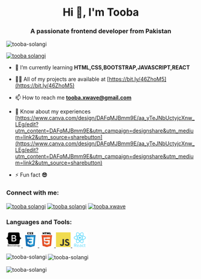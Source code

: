 <h1 align="center">Hi 👋, I'm Tooba</h1>
<h3 align="center">A passionate frontend developer from Pakistan</h3>

<p align="left"> <img src="https://komarev.com/ghpvc/?username=tooba-solangi&label=Profile%20views&color=0e75b6&style=flat" alt="tooba-solangi" /> </p>

<p align="left"> <a href="https://twitter.com/tooba solangi" target="blank"><img src="https://img.shields.io/twitter/follow/tooba solangi?logo=twitter&style=for-the-badge" alt="tooba solangi" /></a> </p>

- 🌱 I’m currently learning **HTML,CSS,BOOTSTRAP,JAVASCRIPT,REACT**

- 👨‍💻 All of my projects are available at [https://bit.ly/46ZhoM5](https://bit.ly/46ZhoM5)

- 📫 How to reach me **tooba.xwave@gmail.com**

- 📄 Know about my experiences [https://www.canva.com/design/DAFqMJBmm9E/aa_yTeJNbUctyjcXnw_LEg/edit?utm_content=DAFqMJBmm9E&utm_campaign=designshare&utm_medium=link2&utm_source=sharebutton](https://www.canva.com/design/DAFqMJBmm9E/aa_yTeJNbUctyjcXnw_LEg/edit?utm_content=DAFqMJBmm9E&utm_campaign=designshare&utm_medium=link2&utm_source=sharebutton)

- ⚡ Fun fact **😎**

<h3 align="left">Connect with me:</h3>
<p align="left">
<a href="https://twitter.com/tooba solangi" target="blank"><img align="center" src="https://raw.githubusercontent.com/rahuldkjain/github-profile-readme-generator/master/src/images/icons/Social/twitter.svg" alt="tooba solangi" height="30" width="40" /></a>
<a href="https://linkedin.com/in/tooba solangi" target="blank"><img align="center" src="https://raw.githubusercontent.com/rahuldkjain/github-profile-readme-generator/master/src/images/icons/Social/linked-in-alt.svg" alt="tooba solangi" height="30" width="40" /></a>
<a href="https://instagram.com/tooba.xwave" target="blank"><img align="center" src="https://raw.githubusercontent.com/rahuldkjain/github-profile-readme-generator/master/src/images/icons/Social/instagram.svg" alt="tooba.xwave" height="30" width="40" /></a>
</p>

<h3 align="left">Languages and Tools:</h3>
<p align="left"> <a href="https://getbootstrap.com" target="_blank" rel="noreferrer"> <img src="https://raw.githubusercontent.com/devicons/devicon/master/icons/bootstrap/bootstrap-plain-wordmark.svg" alt="bootstrap" width="40" height="40"/> </a> <a href="https://www.w3schools.com/css/" target="_blank" rel="noreferrer"> <img src="https://raw.githubusercontent.com/devicons/devicon/master/icons/css3/css3-original-wordmark.svg" alt="css3" width="40" height="40"/> </a> <a href="https://www.w3.org/html/" target="_blank" rel="noreferrer"> <img src="https://raw.githubusercontent.com/devicons/devicon/master/icons/html5/html5-original-wordmark.svg" alt="html5" width="40" height="40"/> </a> <a href="https://developer.mozilla.org/en-US/docs/Web/JavaScript" target="_blank" rel="noreferrer"> <img src="https://raw.githubusercontent.com/devicons/devicon/master/icons/javascript/javascript-original.svg" alt="javascript" width="40" height="40"/> </a> <a href="https://reactjs.org/" target="_blank" rel="noreferrer"> <img src="https://raw.githubusercontent.com/devicons/devicon/master/icons/react/react-original-wordmark.svg" alt="react" width="40" height="40"/> </a> </p>

<p><img align="left" src="https://github-readme-stats.vercel.app/api/top-langs?username=tooba-solangi&show_icons=true&locale=en&layout=compact" alt="tooba-solangi" /></p>

<p>&nbsp;<img align="center" src="https://github-readme-stats.vercel.app/api?username=tooba-solangi&show_icons=true&locale=en" alt="tooba-solangi" /></p>

<p><img align="center" src="https://github-readme-streak-stats.herokuapp.com/?user=tooba-solangi&" alt="tooba-solangi" /></p>

